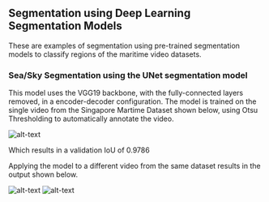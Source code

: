 ## Segmentation using Deep Learning Segmentation Models
These are examples of segmentation using pre-trained segmentation models to classify regions of the maritime video datasets. 


### Sea/Sky Segmentation using the UNet segmentation model
This model uses the VGG19 backbone, with the fully-connected layers removed, in a encoder-decoder configuration. 
The model is trained on the single video from the Singapore Martime Dataset shown below, using Otsu Thresholding to automatically annotate the video.

![alt-text](https://imgur.com/wYsIsUL.gif)

Which results in a validation IoU of 0.9786

Applying the model to a different video from the same dataset results in the output shown below. 

![alt-text](https://imgur.com/FgH4dX6.gif)
![alt-text](https://imgur.com/DUwv7Le.gif)